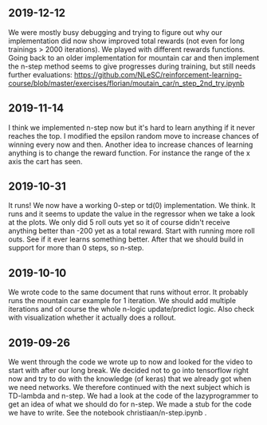 ## 2019-12-12
We were mostly busy debugging and trying to figure out why our implementation did now show improved total rewards (not even for long trainings > 2000 iterations). We played with different rewards functions.
Going back to an older implementation for mountain car and then implement the n-step method seems to give progresses during training, but still needs further evaluations: https://github.com/NLeSC/reinforcement-learning-course/blob/master/exercises/florian/moutain_car/n_step_2nd_try.ipynb

## 2019-11-14
I think we implemented n-step now but it's hard to learn anything if it never reaches the top. I modified the epsilon random move to increase chances of winning every now and then.
Another idea to increase chances of learning anything is to change the reward function. For instance the range of the x axis the cart has seen.

## 2019-10-31
It runs! We now have a working 0-step or td(0) implementation. We think. It runs and it seems to update the value in the regressor when we take a look at the plots. We only did 5 roll outs yet so it of course didn't receive anything better than -200 yet as a total reward.
Start with running more roll outs. See if it ever learns something better. After that we should build in support for more than 0 steps, so n-step.

## 2019-10-10
We wrote code to the same document that runs without error. It probably runs the mountain car example for 1 iteration. We should add multiple iterations and of course the whole n-logic update/predict logic. Also check with visualization whether it actually does a rollout.

## 2019-09-26
We went through the code we wrote up to now and looked for the video to start with after our long break. We decided not to go into tensorflow right now and try to do with the knowledge (of keras) that we already got when we need networks. We therefore continued with the next subject which is TD-lambda and n-step. We had a look at the code of the lazyprogrammer to get an idea of what we should do for n-step. We made a stub for the code we have to write. See the notebook christiaan/n-step.ipynb . 
